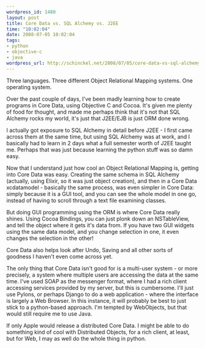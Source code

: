 ```yaml
--- 
wordpress_id: 1480
layout: post
title: Core Data vs. SQL Alchemy vs. J2EE
time: "10:02:04"
date: 2008-07-05 10:02:04
tags: 
- python
- objective-c
- java
wordpress_url: http://schinckel.net/2008/07/05/core-data-vs-sql-alchemy-vs-j2ee/
---
```

Three languages. Three different Object Relational Mapping systems. One operating system.

Over the past couple of days, I've been madly learning how to create programs in Core Data, using Objective C and Cocoa. It's given me plenty of food for thought, and made me perhaps think that it's not that SQL Alchemy rocks my world, it's just that J2EE/EJB is just ORM done wrong.

I actually got exposure to SQL Alchemy in detail before J2EE - I first came across them at the same time, but using SQL Alchemy was at work, and I basically had to learn in 2 days what a full semester worth of J2EE taught me. Perhaps that was just because learning the python stuff was so damn easy.

Now that I understand just how cool an Object Relational Mapping is, getting into Core Data was easy. Creating the same schema in SQL Alchemy (actually, using Elixir, so it was just object creation), and then in a Core Data xcdatamodel - basically the same process, was even simpler in Core Data: simply because it is a GUI tool, and you can see the whole model in one go, instead of having to scroll through a text file examining classes.

But doing GUI programming using the ORM is where Core Data really shines. Using Cocoa Bindings, you can just plonk down an NSTableView, and tell the object where it gets it's data from. If you have two GUI widgets using the same data model, and you change selection in one, it even changes the selection in the other!

Core Data also helps look after Undo, Saving and all other sorts of goodness I haven't even come across yet.

The only thing that Core Data isn't good for is a multi-user system - or more precisely, a system where multiple users are accessing the data at the same time. I've used SOAP as the messenger format, where I had a rich client accessing services provided by my server, but this is cumbersome. I'll just use Pylons, or perhaps Django to do a web application - where the interface is largely a Web Browser. In this instance, it will probably be best to just stick to a python-based approach. I'm tempted by WebObjects, but that would still require me to use Java.

If only Apple would release a distributed Core Data. I might be able to do something kind of cool with Distributed Objects, for a rich client, at least, but for Web, I may as well do the whole thing in python.
